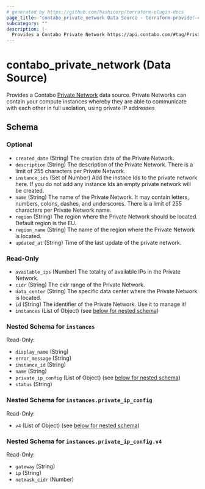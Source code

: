 ```yaml
---
# generated by https://github.com/hashicorp/terraform-plugin-docs
page_title: "contabo_private_network Data Source - terraform-provider-contabo-sdkv2"
subcategory: ""
description: |-
  Provides a Contabo Private Network https://api.contabo.com/#tag/Private-Networks data source.  Private Networks can contain your compute instances whereby they are able to communicate with each other in full usolation, using private IP addresses
---
```


# contabo_private_network (Data Source)

Provides a Contabo [Private Network](https://api.contabo.com/#tag/Private-Networks) data source.  Private Networks can contain your compute instances whereby they are able to communicate with each other in full usolation, using private IP addresses



<!-- schema generated by tfplugindocs -->
## Schema

### Optional

- `created_date` (String) The creation date of the Private Network.
- `description` (String) The description of the Private Network. There is a limit of 255 characters per Private Network.
- `instance_ids` (Set of Number) Add the instace Ids to the private network here. If you do not add any instance Ids an empty private network will be created.
- `name` (String) The name of the Private Network. It may contain letters, numbers, colons, dashes, and underscores. There is a limit of 255 characters per Private Network name.
- `region` (String) The region where the Private Network should be located. Default region is the EU.
- `region_name` (String) The name of the region where the Private Network is located.
- `updated_at` (String) Time of the last update of the private network.

### Read-Only

- `available_ips` (Number) The totality of available IPs in the Private Network.
- `cidr` (String) The cidr range of the Private Network.
- `data_center` (String) The specific data center where the Private Network is located.
- `id` (String) The identifier of the Private Network. Use it to manage it!
- `instances` (List of Object) (see [below for nested schema](#nestedatt--instances))

<a id="nestedatt--instances"></a>
### Nested Schema for `instances`

Read-Only:

- `display_name` (String)
- `error_message` (String)
- `instance_id` (String)
- `name` (String)
- `private_ip_config` (List of Object) (see [below for nested schema](#nestedobjatt--instances--private_ip_config))
- `status` (String)

<a id="nestedobjatt--instances--private_ip_config"></a>
### Nested Schema for `instances.private_ip_config`

Read-Only:

- `v4` (List of Object) (see [below for nested schema](#nestedobjatt--instances--private_ip_config--v4))

<a id="nestedobjatt--instances--private_ip_config--v4"></a>
### Nested Schema for `instances.private_ip_config.v4`

Read-Only:

- `gateway` (String)
- `ip` (String)
- `netmask_cidr` (Number)

